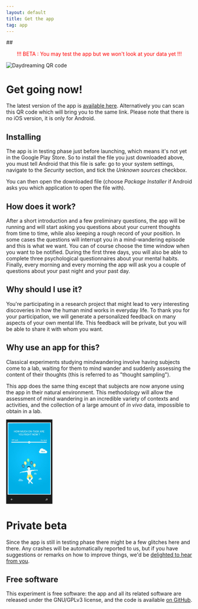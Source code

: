 ```yaml
---
layout: default
title: Get the app
tag: app
---
```


##<center> <font color="red">!!! BETA : You may test the app but we won't look at your data yet !!!</font> </center>

<img class="img-rounded pull-right inside-picture" style="clear: right" width="150px" height="150px" src="http://daydreaming-the-app.net/releases/daydreaming-latest-qrlink.png" alt="Daydreaming QR code" />

# Get going now!

The latest version of the app is [available here](http://daydreaming-the-app.net/releases/daydreaming-latest.apk). Alternatively you can scan this QR code which will bring you to the same link. Please note that there is no iOS version, it is only for Android.

## Installing

The app is in testing phase just before launching, which means it's not yet in the Google Play Store. So to install the file you just downloaded above, you must tell Android that this file is safe: go to your system settings, navigate to the *Security* section, and tick the *Unknown sources* checkbox.

You can then open the downloaded file (choose *Package Installer* if Android asks you which application to open the file with).

## How does it work?

After a short introduction and a few preliminary questions, the app will be running and will start asking you questions about your current thoughts from time to time, while also keeping a rough record of your position. In some cases the questions will interrupt you in a mind-wandering episode and this is what we want. You can of course choose the time window when you want to be notified. During the first three days, you will also be able to complete three psychological questionnaires about your mental habits. Finally, every morning and every morning the app will ask you a couple of questions about your past night and your past day. 

## Why should I use it?

You're participating in a research project that might lead to very interesting discoveries in how the human mind works in everyday life. To thank you for your participation, we will generate a personalized feedback on many aspects of your own mental life. This feedback will be private, but you will be able to share it with whom you want. 

## Why use an app for this?

Classical experiments studying mindwandering involve having subjects come to a lab, waiting for them to mind wander and suddenly assessing the content of their thoughts (this is referred to as "thought sampling").

This app does the same thing except that subjects are now anyone using the app in their natural environment. This methodology will allow the assessment of mind wandering in an incredible variety of contexts and activities, and the collection of a large amount of *in vivo* data, impossible to obtain in a lab.


<div class="clearfix"></div>
<img class="img-rounded pull-left inside-picture" width="125" height="228px" src="/static/img/daydreaming-screenshot.jpg" alt="Daydreaming screenshot" />

# Private beta  

Since the app is still in testing phase there might be a few glitches here and there. Any crashes will be automatically reported to us, but if you have suggestions or remarks on how to improve things, we'd be <a href="mailto:feedback@daydreaming-the-app.net">delighted to hear from you</a>.

## Free software

This experiment is free software: the app and all its related software are released under the GNU/GPLv3 license, and the code is available [on GitHub](https://github.com/wehlutyk/daydreaming).




